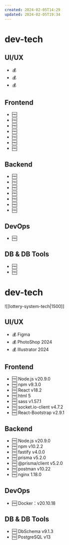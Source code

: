 ```yaml
---
created: 2024-02-05T14:29
updated: 2024-02-05T19:34
---
```


# dev-tech

## UI/UX

- 💰 
- 💰 
- 💰 

## Frontend

- 🆓 
- 🆓
- 🆓 
- 🆓 
- 🆓 
- 🆓 
- 🆓 

## Backend

- 🆓 
- 🆓 
- 🆓
- 🆓 
- 🆓 
- 🆓 
- 🆓 

## DevOps

- 🆓 

## DB & DB Tools

- 🆓 
- 🆓 

# dev-tech

![[lottery-system-tech|1500]]
## UI/UX

- 💰 Figma
- 💰 PhotoShop 2024
- 💰 Illustrator 2024

## Frontend

- 🆓 Node.js v20.9.0
- 🆓 npm v9.3.0
- 🆓 React v18.2
- 🆓 html 5
- 🆓 sass v1.57.1
- 🆓 socket.io-client v4.7.2
- 🆓 React-Bootstrap v2.9.1 

## Backend

- 🆓 Node.js v20.9.0
- 🆓 npm v10.2.2
- 🆓 fastify v4.0.0
- 🆓 prisma v5.2.0
- 🆓 @prisma/client v5.2.0
- 🆓 postman v10.22
- 🆓 nginx 1.18.0

## DevOps

- 🆓 Docker：v20.10.18

## DB & DB Tools

- 🆓 DbSchema v9.1.3
- 🆓 PostgreSQL v13